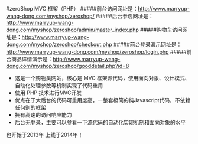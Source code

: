 #zeroShop MVC 框架（PHP）
#####前台访问网址是：http://www.marryup-wang-dong.com/myshop/zeroshop/
#####后台参观网址是：http://www.marryup-wang-dong.com/myshop/zeroshop/admin/master_index.php
#####购物车访问网址是：http://www.marryup-wang-dong.com/myshop/zeroshop/checkout.php
#####前台登录演示网址是：http://www.marryup-wang-dong.com/myshop/zeroshop/login.php
#####前台商品详情演示是：http://www.marryup-wang-dong.com/myshop/zeroshop/gooddetail.php?id=8
- 这是一个购物类网站，核心是 MVC 框架源代码，使用面向对象、设计模式、自动化处理参数等机制实现了代码重用
- 使用 PHP 技术进行MVC开发
- 优点在于大后台的代码可重用度高，一整套极简的纯Javascript代码，不依赖任何别的框架
- 拥有高速的访问响应能力
- 后台无登录，主要可以参看一下源代码的自动化实现机制和面向对象的水平

也开始于2013年
上线于2014年！
